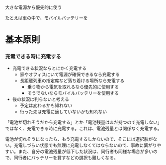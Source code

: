 大きな電源から優先的に使う

たとえば車の中で、モバイルバッテリーを





# 基本原則

### 充電できる時に充電する

* 充電できる状況ならとにかく充電する
  * 家やオフィスにいて電源が確保できるなら充電する
  * 長距離列車の指定席など落ち着ける場所なら充電する
    * 乗り物から電気を取れるなら優先的に使用する
    * そうでないならモバイルバッテリーを使用する
* 後の状況は判らないと考える
  * 予定は変わるかも知れない
  * 行った先は充電に適していないかも知れない



「電池が切れそうだから充電する」とか「電池残量はまだ持つので充電しない」ではなく、充電できる時に充電する。これは、電池残量とは関係なく充電する。

電池が切れそうになったら、もう充電するしかないので、そこには選択肢がない。充電しづらい状態でも無理に充電しなくてはならないので、事故に繋がりやすい。また、自分の電池残量が低下した状況は、同行者も同様な場合が多いので、同行者にバッテリーを貸すなどの選択も難しくなる。








